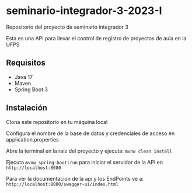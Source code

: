 # seminario-integrador-3-2023-I
Repositorio del proyecto de seminario integrador 3

Esta es una API para llevar el control de registro de proyectos de aula en la UFPS

## Requisitos

* Java 17
* Maven
* Spring Boot 3

## Instalación

Clona este repositorio en tu máquina local

Configura el nombre de la base de datos y credenciales de acceso en application.properties

Abre la terminal en la raíz del proyecto y ejecuta: ```mvnw clean install```

Ejecuta ```mvnw spring-boot:run``` para iniciar el servidor de la API en ```http://localhost:8080```

Para ver la documentacion de la api y los EndPoints ve a: ```http://localhost:8080/swagger-ui/index.html```

